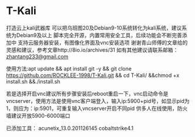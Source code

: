 # T-Kali
打造云上kali武器库
可以把乌班图20及Debian9-10系统转化为kali系统，建议系统为Debian9及以上
脚本完全开源，内置常用安全工具，后续功能会不断完善添加中
支持云服务器安装，有图像化界面及vnc安装选项
谢谢青山师傅的文章给的灵感和建议，参考文章http://8io.io/archives/31
如有其他建议请联系邮箱：
zhantang233@gmail.com

使用方法:apt update && apt install git -y && git clone https://github.com/ROCKLEE-1998/T-Kali.git && cd T-Kali/ &&chmod +x install.sh &&./install.sh





若是选择开启vnc建议所有步骤安装后reboot重启一下，vnc启动命令是vncserver，使用方法是使用vnc客户端登入，输入ip:5900+pid号，如显示pid为1，则应为：ip:5901，可重复输入vncserver开启不同pid
供多人在线使用，防火墙建议开放5900-6000端口


已添加工具：
acunetix_13.0.201126145
cobaltstrike4.1
